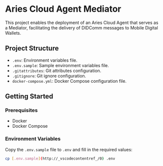# Aries Cloud Agent Mediator

This project enables the deployment of an Aries Cloud Agent that serves as a Mediator, facilitating the delivery of DIDComm messages to Mobile Digital Wallets.

## Project Structure

- `.env`: Environment variables file.
- `.env.sample`: Sample environment variables file.
- `.gitattributes`: Git attributes configuration.
- `.gitignore`: Git ignore configuration.
- `docker-compose.yml`: Docker Compose configuration file.

## Getting Started

### Prerequisites

- Docker
- Docker Compose

### Environment Variables

Copy the `.env.sample` file to `.env` and fill in the required values:

```sh
cp [.env.sample](http://_vscodecontentref_/0) .env
```
